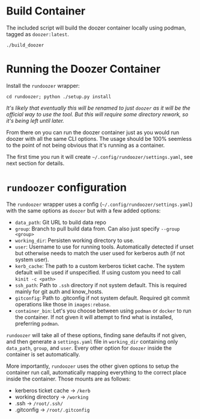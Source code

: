 # Build Container

The included script will build the doozer container locally using podman, tagged as `doozer:latest`.

`./build_doozer`

# Running the Doozer Container

Install the `rundoozer` wrapper:

`cd rundoozer; python ./setup.py install`

*It's likely that eventually this will be renamed to just `doozer` as it will be the official way to use the tool. But this will require some directory rework, so it's being left until later.*

From there on you can run the doozer container just as you would run doozer with all the same CLI options. The usage should be 100% seemless to the point of not being obvious that it's running as a container.

The first time you run it will create `~/.config/rundoozer/settings.yaml`, see next section for details.

# `rundoozer` configuration

The `rundoozer` wrapper uses a config (`~/.config/rundoozer/settings.yaml`) with the same options as `doozer` but with a few added options:

- `data_path`: Git URL to build data repo
- `group`: Branch to pull build data from. Can also just specify `--group <group>`
- `working_dir`: Persisten working directory to use.
- `user`: Username to use for running tools. Automatically detected if unset but otherwise needs to match the user used for kerberos auth (if not system user).
- `kerb_cache`: The path to a custom kerberos ticket cache. The system default will be used if unspecified. If using custom you need to call `kinit -c <path>`
- `ssh_path`: Path to `.ssh` directory if not system default. This is required mainly for git auth and know_hosts.
- `gitconfig`: Path to .gitconfig if not system default. Required git commit operations like those in `images:rebase`.
- `container_bin`: Let's you choose between using `podman` or `docker` to run the container. If not given it will attempt to find what is installed, preferring `podman`.

`rundoozer` will take all of these options, finding sane defaults if not given, and then generate a `settings.yaml` file in `working_dir` containing only `data_path`, `group`, and `user`. Every other option for `doozer` inside the container is set automatically.

More importantly, `rundoozer` uses the other given options to setup the container run call, automatically mapping everything to the correct place inside the container. Those mounts are as follows:

- kerberos ticket cache -> `/kerb`
- working directory -> `/working`
- .ssh -> `/root/.ssh/`
- .gitconfig -> `/root/.gitconfig`
